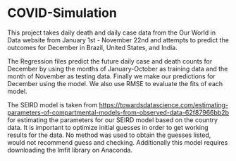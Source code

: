 # COVID-Simulation
This project takes daily death and daily case data from the Our World in Data website from January 1st - November 22nd and attempts to predict the outcomes for December in Brazil, United States, and India.

The Regression files predict the future daily case and death counts for December by using the months of January-October as training data and the month of November as testing data. Finally we make our predictions for December using the model. We also use RMSE to evaluate the fits of each model. 

The SEIRD model is taken from https://towardsdatascience.com/estimating-parameters-of-compartmental-models-from-observed-data-62f87966bb2b for estimating the parameters for our SEIRD model based on the country data. It is important to optimize initial guesses in order to get working results for the data. No method was used to obtain the guesses listed, would not recommend guess and checking. Additionally this model requires downloading the lmfit library on Anaconda.


